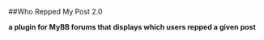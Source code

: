 ##Who Repped My Post 2.0

**a plugin for MyBB forums that displays which users repped a given post**